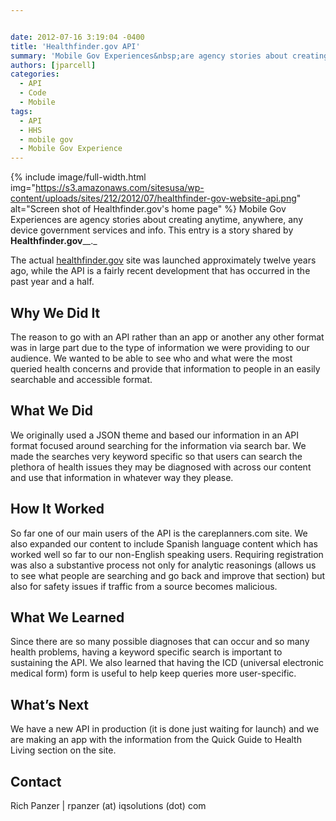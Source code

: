 ```yaml
---


date: 2012-07-16 3:19:04 -0400
title: 'Healthfinder.gov API'
summary: 'Mobile Gov Experiences&nbsp;are agency stories about creating anytime, anywhere, any device government services and info. This entry is a story shared by&nbsp;Healthfinder.gov. The actual&nbsp;healthfinder.gov&nbsp;site was launched approximately twelve years ago, while the API is a fairly recent development that has occurred in the past year and a'
authors: [jparcell]
categories:
  - API
  - Code
  - Mobile
tags:
  - API
  - HHS
  - mobile gov
  - Mobile Gov Experience
---
```


{% include image/full-width.html img="https://s3.amazonaws.com/sitesusa/wp-content/uploads/sites/212/2012/07/healthfinder-gov-website-api.png" alt="Screen shot of Healthfinder.gov's home page" %}
Mobile Gov Experiences are agency stories about creating anytime, anywhere, any device government services and info. This entry is a story shared by **Healthfinder.gov**__._

The actual <a href="http://healthfinder.gov/" target="_blank" rel="nofollow">healthfinder.gov</a> site was launched approximately twelve years ago, while the API is a fairly recent development that has occurred in the past year and a half.

## Why We Did It

The reason to go with an API rather than an app or another any other format was in large part due to the type of information we were providing to our audience. We wanted to be able to see who and what were the most queried health concerns and provide that information to people in an easily searchable and accessible format.

## What We Did

We originally used a JSON theme and based our information in an API format focused around searching for the information via search bar. We made the searches very keyword specific so that users can search the plethora of health issues they may be diagnosed with across our content and use that information in whatever way they please.

## How It Worked

So far one of our main users of the API is the careplanners.com site. We also expanded our content to include Spanish language content which has worked well so far to our non-English speaking users. Requiring registration was also a substantive process not only for analytic reasonings (allows us to see what people are searching and go back and improve that section) but also for safety issues if traffic from a source becomes malicious.

## What We Learned

Since there are so many possible diagnoses that can occur and so many health problems, having a keyword specific search is important to sustaining the API. We also learned that having the ICD (universal electronic medical form) form is useful to help keep queries more user-specific.

## What&#8217;s Next

We have a new API in production (it is done just waiting for launch) and we are making an app with the information from the Quick Guide to Health Living section on the site.

## Contact

Rich Panzer | rpanzer (at) iqsolutions (dot) com